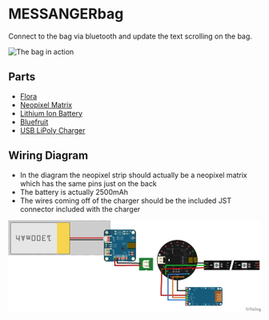 # MESSANGERbag

Connect to the bag via bluetooth and update the text scrolling on the bag.

![The bag in action](IMG_5784.GIF)


## Parts

* [Flora](https://www.adafruit.com/product/659)
* [Neopixel Matrix](https://www.adafruit.com/product/2294)
* [Lithium Ion Battery](https://www.adafruit.com/product/328)
* [Bluefruit](https://www.adafruit.com/product/2479)
* [USB LiPoly Charger](https://www.adafruit.com/products/259)

## Wiring Diagram
* In the diagram the neopixel strip should actually be a neopixel matrix which has the same pins just on the back
* The battery is actually 2500mAh
* The wires coming off of the charger should be the included JST connector included with the charger

![wiring diagram for messanger bag](wiring.png)

